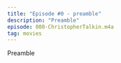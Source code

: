 ```yaml
---
title: "Episode #0 - preamble"
description: "Preamble"
episode: 000-ChristopherTalkin.m4a
tag: movies
---
```


Preamble
